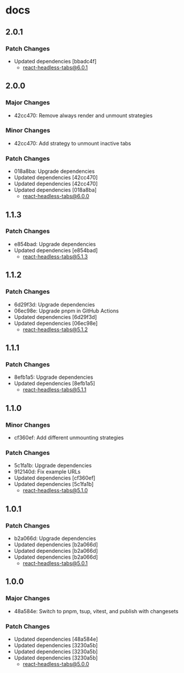# docs

## 2.0.1

### Patch Changes

- Updated dependencies [bbadc4f]
  - react-headless-tabs@6.0.1

## 2.0.0

### Major Changes

- 42cc470: Remove always render and unmount strategies

### Minor Changes

- 42cc470: Add strategy to unmount inactive tabs

### Patch Changes

- 018a8ba: Upgrade dependencies
- Updated dependencies [42cc470]
- Updated dependencies [42cc470]
- Updated dependencies [018a8ba]
  - react-headless-tabs@6.0.0

## 1.1.3

### Patch Changes

- e854bad: Upgrade dependencies
- Updated dependencies [e854bad]
  - react-headless-tabs@5.1.3

## 1.1.2

### Patch Changes

- 6d29f3d: Upgrade dependencies
- 06ec98e: Upgrade pnpm in GitHub Actions
- Updated dependencies [6d29f3d]
- Updated dependencies [06ec98e]
  - react-headless-tabs@5.1.2

## 1.1.1

### Patch Changes

- 8efb1a5: Upgrade dependencies
- Updated dependencies [8efb1a5]
  - react-headless-tabs@5.1.1

## 1.1.0

### Minor Changes

- cf360ef: Add different unmounting strategies

### Patch Changes

- 5c1fa1b: Upgrade dependencies
- 912140d: Fix example URLs
- Updated dependencies [cf360ef]
- Updated dependencies [5c1fa1b]
  - react-headless-tabs@5.1.0

## 1.0.1

### Patch Changes

- b2a066d: Upgrade dependencies
- Updated dependencies [b2a066d]
- Updated dependencies [b2a066d]
- Updated dependencies [b2a066d]
  - react-headless-tabs@5.0.1

## 1.0.0

### Major Changes

- 48a584e: Switch to pnpm, tsup, vitest, and publish with changesets

### Patch Changes

- Updated dependencies [48a584e]
- Updated dependencies [3230a5b]
- Updated dependencies [3230a5b]
- Updated dependencies [3230a5b]
  - react-headless-tabs@5.0.0
